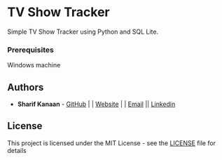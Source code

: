 # TV Show Tracker

Simple TV Show Tracker using Python and SQL Lite.

### Prerequisites

Windows machine

## Authors

* **Sharif Kanaan** - [GitHub](https://github.com/Sharizzle) | | [Website](https://sharif.thekanaan.com/) | | [Email](mailto:sharif@thekanaan.com) || [Linkedin](https://www.linkedin.com/in/SharifKanaan/)

## License

This project is licensed under the MIT License - see the [LICENSE](LICENSE) file for details
